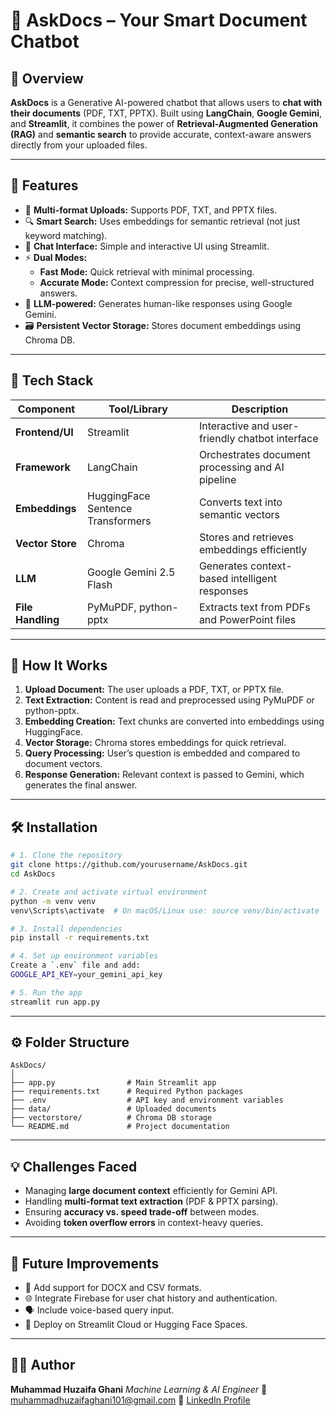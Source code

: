 
# 🧠 AskDocs – Your Smart Document Chatbot

## 📘 Overview
**AskDocs** is a Generative AI-powered chatbot that allows users to **chat with their documents** (PDF, TXT, PPTX).
Built using **LangChain**, **Google Gemini**, and **Streamlit**, it combines the power of **Retrieval-Augmented Generation (RAG)** and **semantic search** to provide accurate, context-aware answers directly from your uploaded files.

---

## 🚀 Features
- 📂 **Multi-format Uploads:** Supports PDF, TXT, and PPTX files.
- 🔍 **Smart Search:** Uses embeddings for semantic retrieval (not just keyword matching).
- 💬 **Chat Interface:** Simple and interactive UI using Streamlit.
- ⚡ **Dual Modes:**
  - **Fast Mode:** Quick retrieval with minimal processing.
  - **Accurate Mode:** Context compression for precise, well-structured answers.
- 🧠 **LLM-powered:** Generates human-like responses using Google Gemini.
- 🗃️ **Persistent Vector Storage:** Stores document embeddings using Chroma DB.

---

## 🧰 Tech Stack

| Component | Tool/Library | Description |
|------------|---------------|--------------|
| **Frontend/UI** | Streamlit | Interactive and user-friendly chatbot interface |
| **Framework** | LangChain | Orchestrates document processing and AI pipeline |
| **Embeddings** | HuggingFace Sentence Transformers | Converts text into semantic vectors |
| **Vector Store** | Chroma | Stores and retrieves embeddings efficiently |
| **LLM** | Google Gemini 2.5 Flash | Generates context-based intelligent responses |
| **File Handling** | PyMuPDF, python-pptx | Extracts text from PDFs and PowerPoint files |

---

## 🧩 How It Works

1. **Upload Document:** The user uploads a PDF, TXT, or PPTX file.
2. **Text Extraction:** Content is read and preprocessed using PyMuPDF or python-pptx.
3. **Embedding Creation:** Text chunks are converted into embeddings using HuggingFace.
4. **Vector Storage:** Chroma stores embeddings for quick retrieval.
5. **Query Processing:** User’s question is embedded and compared to document vectors.
6. **Response Generation:** Relevant context is passed to Gemini, which generates the final answer.

---

## 🛠️ Installation

```bash
# 1. Clone the repository
git clone https://github.com/yourusername/AskDocs.git
cd AskDocs

# 2. Create and activate virtual environment
python -m venv venv
venv\Scripts\activate  # On macOS/Linux use: source venv/bin/activate

# 3. Install dependencies
pip install -r requirements.txt

# 4. Set up environment variables
Create a `.env` file and add:
GOOGLE_API_KEY=your_gemini_api_key

# 5. Run the app
streamlit run app.py
```

---

## ⚙️ Folder Structure

```
AskDocs/
│
├── app.py                # Main Streamlit app
├── requirements.txt      # Required Python packages
├── .env                  # API key and environment variables
├── data/                 # Uploaded documents
├── vectorstore/          # Chroma DB storage
└── README.md             # Project documentation
```

---

## 💡 Challenges Faced
- Managing **large document context** efficiently for Gemini API.
- Handling **multi-format text extraction** (PDF & PPTX parsing).
- Ensuring **accuracy vs. speed trade-off** between modes.
- Avoiding **token overflow errors** in context-heavy queries.

---

## 🎯 Future Improvements
- 🧩 Add support for DOCX and CSV formats.
- 🌐 Integrate Firebase for user chat history and authentication.
- 🗣️ Include voice-based query input.
- 🤖 Deploy on Streamlit Cloud or Hugging Face Spaces.

---

## 👨‍💻 Author
**Muhammad Huzaifa Ghani**
*Machine Learning & AI Engineer*
📧 muhammadhuzaifaghani101@gmail.com
🔗 [LinkedIn Profile](https://www.linkedin.com/in/muhammad-huzaifa-ghani-285a2a316/)
